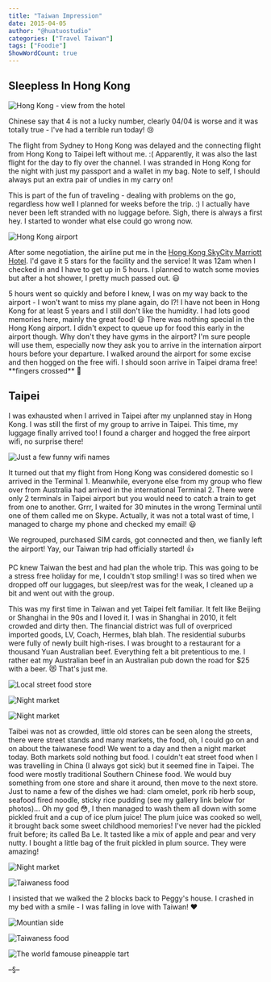 ```yaml
---
title: "Taiwan Impression"
date: 2015-04-05
author: "@huatuostudio"
categories: ["Travel Taiwan"]
tags: ["Foodie"]
ShowWordCount: true
---
```


## Sleepless In Hong Kong

![Hong Kong - view from the hotel](https://lh3.googleusercontent.com/pw/AL9nZEWzV3evshgVfSmvBGUQ1fcFmlUCOrPPI4YXdX7mrZxCwvIhX4Fy05g_g-ZK2Xive7sM4_F3f8Ek1fz8puQEtlZpeN3hNksndI8QIO-a1J9u9RO7j12AGHRDwTjYnP0B9PxVbueGZMkH3JNbvdeKnk7S=w2120-h1590-no?authuser=0 "Hong Kong - view from the hotel")

Chinese say that 4 is not a lucky number, clearly 04/04 is worse and it was totally true - I've had a terrible run today! 😢 

The flight from Sydney to Hong Kong was delayed and the connecting flight from Hong Kong to Taipei left without me. :( Apparently, it was also the last flight for the day to fly over the channel. I was stranded in Hong Kong for the night with just my passport and a wallet in my bag. Note to self, I should always put an extra pair of undies in my carry on!

This is part of the fun of traveling - dealing with problems on the go, regardless how well I planned for weeks before the trip. :) I actually have never been left stranded with no luggage before. Sigh, there is always a first hey. I started to wonder what else could go wrong now.

![Hong Kong airport](https://lh3.googleusercontent.com/9RdMR9gQVLt8CNKbYlVmkKqqGYXWXR1s9XkBNJohSUlGRPsXIbTheSeFLvT8Cpd2hiQtpV5z-uAiQw-CFE99x_HWBA8PmwUq3DYlc-dtNC920whORbQnc3fgXHRjJ0_a3QEXA0mEwfkeK-lWrqkK39hsjOx3MvABaqTHjhO3zut_9d0xDPhXB4VX0zw-qKI0jfMOCuzcziIhooMMs1FtF98Yc2T5ijcmFW3FK4nqapjPP0lvkHzK0pfI10bos5-DctGzsvz25XBiCTUDI7J6B9lR60435SQSfZukfeGW2wxZKXrZjBNW-LdTujWqnNm-7EpUpbdenorIqcJdXLxXEJVp4IrpMySFxDewEeNzL63CP22lgxq5RKKgMnduxiPcw2c5zfBtEaIRq_Fom5wIlomAvYTNQZu2IdbjOPkQ5shctnnvVAnx9KaCJYGu9KaVych-T-SPMVPar-eAUc04i99Sbps0o7Y33wImqT4Dc20s1pMSZCQBFWfWsciGciLgRK20CgQeJvrWm0HewR-elC_B16gu1K5fOjke-U_UH98J0NTMiIZ08mNF59qkSLihzmw7B5XZpEX6Z4diaEYyQN3RfTxamAMW46FjZ2SL-taMZpIwBP10cT4skzaCXrJX-0Ud6JxY9K44lOe2VwIeJzhpGRFdm1K7=s720-no)

After some negotiation, the airline put me in the [Hong Kong SkyCity Marriott Hotel](http://www.marriott.com/hotels/travel/hkgap-hong-kong-skycity-marriott-hotel/). I'd gave it 5 stars for the facility and the service! It was 12am when I checked in and I have to get up in 5 hours. I planned to watch some movies but after a hot shower, I pretty much passed out. 😃

<!--more-->5 hours went so quickly and before I knew, I was on my way back to the airport - I won't want to miss my plane again, do I?! I have not been in Hong Kong for at least 5 years and I still don't like the humidity. I had lots good memories here, mainly the great food! 😃&nbsp;There was nothing special in the Hong Kong airport. I didn't expect to queue up for food this early in the airport though. Why don't they have gyms in the airport? I'm sure people will use them, especially now they ask you to arrive in the internation airport hours before your departure. I walked around the airport for some excise and then hogged on the free wifi. I should soon arrive in Taipei drama free! **fingers crossed** 🤞

## Taipei

I was exhausted when I arrived in Taipei after my unplanned stay in Hong Kong. I was still the first of my group to arrive in Taipei. This time, my luggage finally arrived too! I found a charger and hogged the free airport wifi, no surprise there!

![Just a few funny wifi names](https://lh3.googleusercontent.com/I7njtgQUrzDBvzUlSadfxDapMS7tB4G7rJHNeq6873cMpfjhvqaDjFk0Pe-J9eiyhChzaO5ci6qc-xRvMCpQ0hQR9jcTtr0BHNEFdh4DmWADJlFrHHWMo1zDOjaWWdbd_Dvp2-BKovb_15z7l6r0IvJuuKx_8Dg3AONgihQSUow1Nn7tI5W9UPSQtUmz0LkcaIgOmCeiTLNEoknTPLWvxxhG4CLovIRruVMZHKgAB4q8FekrKWYaySfPzL6Wx8Cpfwbv5W2Z96qz-MXWcnkKnvTJ7c0Crx6LqOZbMSj35xKmcddeVXqPJqVyKLfYyEAeNYiknEO10GzLNO4ZML6J4SowZquFJYGhP2CK5D7ULp3pAOWfWErDfmX0dlM0tO0G8mitF2yQUkjFQ7caOJhHAr1a77En6xU5pvBmF5Du852Jt7ZwGnP2_KoqrCpl3bJRvRBqofUsVAk2rP9V7XdbLELLVwgPp53z6RhIEbFq7pPvyozTgRW5IO6k2l69w-sAQ4svrE8YPTpiqSLEZhdGvClYbPCedfaprkT3GyaJ-eKB6WVkuZ26S4EbDVwbEsQWKvKAyFdbuXHynqmRg9RzxhmGlG6aeO8XXB02KvmZoYKE6w_0=s620-no "Just a few funny wifi names")

It turned out that my flight from Hong Kong was considered domestic so I arrived in the Terminal 1. Meanwhile, everyone else from my group who flew over from Australia had arrived in the international Terminal 2. There were only 2 terminals in Taipei airport but you would need to catch a train to get from one to another. Grrr, I waited for 30 minutes in the wrong Terminal until one of them called me on Skype. Actually, it was not a total wast of time, I managed to charge my phone and checked my email! 😃

<!--more-->We regrouped, purchased SIM cards, got connected and then, we fianlly left the airport! Yay, our Taiwan trip had officially started! 👍

PC knew Taiwan the best and had plan the whole trip. This was going to be a stress free holiday for me, I couldn't stop smiling! I was so tired when we dropped off our luggages, but sleep/rest was for the weak, I cleaned up a bit and went out with the group.

This was my first time in Taiwan and yet Taipei felt familiar. It felt like Beijing or Shanghai in the 90s and I loved it. I was in Shanghai in 2010, it felt crowded and dirty then. The financial district was full of overpriced imported goods, LV, Coach, Hermes, blah blah. The residential suburbs were fully of newly built high-rises. I was brought to a restaurant for a thousand Yuan Australian beef. Everything felt a bit pretentious to me. I rather eat my Australian beef in an Australian pub down the road for $25 with a beer. 😻 That's just me.

![Local street food store](https://lh3.googleusercontent.com/B9U4x6ztoTekvOgAZmSIu0I5Pz4hhs43yqlIuNsdeVe0gHl9w7AVt4Dl5jtTQNjlHgORZVKcW5pRVvPJjGskNxAavkq67M-x-Ml13xSOUuEh7XbADxV5LJZ92GadBuIGJxOYCn8XlHf_hZvFW-5_TW9azPkG_UHh3b0VH11v7fmpvuESl5qyenb6KikxDJgZVVcdSauVkwOvXYaxpii1IkhwA5gGQwslW_wT5icQzcJViK0BQpSR_CDBfZMunvczuQtBA65eoYYY3A3nPFyU6hhBEZsk4ZZkoBk0ngwOI1vYWYb1t390F9bqggF4s9zAxgkzivTv8qIsInNwk1ygMr3tdzuaLCFihApsGsc0icDLbjTb-P03q-SZGWLZ1mo7qq3Qskfj9jWhxFOzy9D26B3LfzdNl_v1v5K_r-fga5yvY2gcuLjSfDmUP-FoSZ4fNejnzjkZdeT4-HJAdnsKlZN9WWDH3ukm7ALjz7NeT9_hAUKbCB7Z3RZ7hqO263p0VjrFxSOgHcsjyHGSbijK0KZdB3uUm6dFNtLrj_BEQCiFCt-nJk4WyXZ5OwFjeyFLg4wvC0RiVRNu0-HiuMBrR-vNgXHARPVSzebXEsIlADtlAii_AqmMhgndVZoZBtX_9h4pB2ILiqVlwv_w5_JQfhzXbgSYvdZt=w540-h720-no "Local street food store")

![Night market](https://lh3.googleusercontent.com/qPdIAYMxS003KJYnGGtKhpw6EL5ow6DIAUiY3izjY4gqib-bqA5PIEGDEEKUaiz2CHPv8SbT-xcrmzOONdEG4mKd7nzxneryfCPOx6ZRkwQWTIsyFJeP7mrLd9Up_gI7O_m1O6OeqQD5Fmw2StkUj533AhAAl0jf8V5H3VvhLAmn2JxHWLQ9NtPXvycyAYvbEU2si2JrHoQSwxfeSUTd2-YbguQCk8C7CcHCWvtwSLbuOzMh1QWL77TzNjrmBTqsKtsHdrVMa-JfNFjpeqSZuvRodnm-sGL4k7YElFshdIStJrFZmq8C03MwZWWR_q1i3yvrg7GUsEV1BEEWOV73lU3aCOidvoohO9Y366ZjWctH85Opgk0mUdecJifxzvwK1pZ-GkbcOv7ZCBgSLYRRf_dpZdMaYR9wNaVoO_6fKddbFJ6_KVEG-3146R15fzy9rszlx77k9yeYLpQ78d8fusbJ5A2s93zkVeOoxb21ZBVMNf_7dk4xCXs-5Ne9hvG3VqLvBnzbXYMMbALvcP0IJoyACWBReMAzo16npayqGyTtF0ae4AWQu9w7cXP5crMs_QuhRvJBqzITC7Kwvye2yAbHNT5jfGlIs0kHHDeiVO8DkDQ068WLpFuHenwMy8ksM99lxB97mL2K4kcGShk5izHVKYBWazgR=w960-h720-no "Night market")

![Night market](https://lh3.googleusercontent.com/hZW3ZCw8FUlJGZc3GXiKQf-7lWyn5GE9EwyG3d2isBXPKo-N5QvTy0deqiP5ueDNGw7BrbZzJqwyW7TeMxiAv4szmXNdyqwyiYj0XdwYU8LDSHofKBM_GTByuiSsjMNclNWBBUI_YAtS9zPZWWGIRc6qEb79bnblFhn1Pm8WD5IGF8TztAhiFocs_w7jhfhviP8pe5Q2fodBrQSVAWbAlFmlwNy6_fJCwsM47edmNLqiVQs52g_hxrykzNbijh1rDzzHNeoMaL-uLkGJmtqVYE1xil5IVvEYtxPXleZSRlJVUhuo9WkpaiTjS9dBD3kbNxnBGrwkNALSd92Oj3sG2ylbevIeXjFyuVMPa_JbJ3ZqtNjj_AUWXkaZy1TwRdgPsdWa8dQTHx4WQrRuwr1DWqXdx55lTHW1pR2DZiRkS3uKJ1hE15z6Z90GyBhLDNhpPUwynXuJ1GoAFtD4J4u3LPEnzKmFUp9VJKSIGMY85TttPWSyWa0K9u9suHdidhaCf9wk2dOsUKi6cT3jilEzxKCK0_nkvGN03IMEPsJeACCjMcI-jhHgi6WkrAf1a2OhzoHMljd-kMVgP7MQpv-T4TYpdvO8bSlM8mBfKEq0JXh2ORsPw6P2hnUV2tBNXkd8lHfrj6sJmedliOfvq45xxpzTd1xdMzVW=w531-h707-no "Night market")

Taibei was not as crowded, little old stores can be seen along the streets, there were street stands and many markets, the food, oh, I could go on and on about the taiwanese food! We went to a day and then a night market today. Both markets sold nothing but food. I couldn't eat street food when I was travelling in China (I always got sick) but it seemed fine in Taipei. The food were mostly traditional Southern Chinese food. We would buy something from one store and share it around, then move to the next store. Just to name a few of the dishes we had: clam omelet, pork rib herb soup, seafood fired noodle, sticky rice pudding (see my gallery link below for photos)... Oh my god 😳, I then managed to wash them all down with some pickled fruit and a cup of ice plum juice! The plum juice was cooked so well, it brought back some sweet childhood memories! I've never had the pickled fruit before; its called Ba Le. It tasted like a mix of apple and pear and very nutty. I bought a little bag of the fruit pickled in plum source. They were amazing!

![Night market](https://lh3.googleusercontent.com/bOQDrxmXY-OG-nJNDW-CZAJJ8k4nrJjsByapOHUShu3dlYae5iQUcjWE9g83tACjv1hiqqAMwG_VHOasWA9L1ny1TcYJITHUYfvwL0I1pCMH1WDsj1GydXjN_hK1KeZPOz40ZPQ5ZNtW78j68B98q2btOvavXlVLS37XJZLqYjN4wPI2Ki_xs5xLMbZ3Mu2nck-yzhYrMGQGALc-QMIsjZbXd9timRTuumGdII5NpXxgbigw5IaxvnmRXnIH59Ig-1yFRXGrgqQ3rQSPYuL_rYXu1pNlLkRi9m0WlroG5VNlVzkJkBTTCnx0i4h33Sjiacd6Y2Y29b2TaknhocQiRyefDVbuv2p98qicqgSCeqLdlhv5P3D5BKIuGIi8kxAH66FpKeNOo1MeCKSu5F6ztW1LYhBPeGYdRgUnyEq2TlYILaQywhOw4UHhPXGBbU286XYS88NQvlTjK7bTVYaeWweNaGjiU4H4I8cNO1qMHPXdtk93DynDEvm3nnWMkuXj4KrXJWRo_NrqK71i8iERajhCVdQEc0iYafDuK75dxWf8VwByODct3ZNppRF2rOcC5XhoxaHpFhfegLJnFIdCFIi4b-dU-SqlrG_x53gIiU0MeG2A-rf4It7MgRAFGnDGaEH-wni9dm7O1FSCe4L7Ggv65ulLyit0=w960-h720-no "Night market")

![Taiwaness food](https://lh3.googleusercontent.com/dutsO_mfjRGGkesGcOQDWSGw4CN2nRPGKJUCJLwGO8mtD-c28wZJzlbPmI7epoPav0m2lR_XF8AlOFic7uQ6-jmVH1AOD2Gve5sxu-MeEIKUnR-L3YBEC8ff51m28_NBJ6sV6jbr0-WwYLU0tl8ZJVqneL4wo9iMn3slvR9t2r5PwMddKQReVwUwNbT8EWFLfr0-Zrt50H5BzP1VCdB27oNMP3N99M0eAZ83O2_MKVdcExXqvodpHAoBVKBIXjhPi2Tyke3ZiAWzIxVdi7yoAkhqS5xlPxU_Z5VzKQvooOBoq-pCvqPrMyS2wUxN33t-0isfgrIfZ-HZBW-JrMLDL2ZYfYi3iho3A8R33oqxjW-I95RCYlL9g-2iMvjR5WoG4U9jmoDZ32Q789HuazES-y3vzH1QztDEi4w707xiv4lVTexb5D8zSzecWKTSEIo2GrKfQ17V2LgEWmU0_1WDkVZ1_9NGW7jSZL-oc4mYHyVajogtfKepgZ4_MLfbIvtpM9BT0GVORuwY4fooYWXE01f5XTSIrmU2b0R38UvZB2xP_skXlzPJ04e-R7zKhs-8oAQh5gf2sOLIxQW4qQBK4JsxPcYo-TltXtQNUhJlcnNFuts2gM7QGMFZc0FCsfXEHIsfjviBqnKU4vXxMBG4vUHjTEu7O94S=w960-h720-no "Taiwaness food")

I insisted that we walked the 2 blocks back to Peggy's house. I crashed in my bed with a smile - I was falling in love with Taiwan! ❤️

![Mountian side](https://lh3.googleusercontent.com/vtZhq8DeMw5kUah3L9uILubhp2ODzEYnYTPDah8ZRIX2UHapiXPdKcwHoJV9p-yiyYsaVXVDHE-eUIj-zerl2XYzelp7MQj9tgyEj9AVgJXe1oMvyZ3EDHJ0rn6WsCiG8GNMAU2bttX7grYWNY4foXmmB7e8eCFuXHgYfUsKDnqweLyky-4JXqjuc3AQvN6XXa_G9mC0mCsVWZ-gwn-mIgNY5EYiNzYu0TyvZZxLJ6rCh-p21hy0BD1Y_daGVryQBDAJcnlsOaRuiCOGFb7g_wdMOV7aR-Oo8f0D83APcx2li7-Uvl2MNzdX_zoBTTfvKLpyOShbufmSvmouxLE7IYyjvLjioNAoZSfN2D129hWZMzRwA1zqat2i1NM7dEN1_S-S07HizXwkEBz8Hbt7lyAIQnRN3Bqy70ZaUPGq2a7yBbEXH2ztaKy3Op-Wc9hLlRYuzp6lG4Uumw6LvQaAA-W6SpGhEKMbiX5lzLNr4M0w7TikL5k6ZF3CYM1GlgaT7jYSskd6KGlPzXz1hQ7Ow-etw4wojh1d60J8AzQjEJfjBPbD2Cb37AroR2pxvtEYFFD9pDgsFDV26vcjZqG9PKBJ_1ZuY9UEuyCsVJ_zNH8QzRtuxGDfWoNfY89j8Xc9eej6Y9XRlf3XPIiz8asn_ri8ju9c-sgS=w960-h720-no "Mountian side")

![Taiwaness food](https://lh3.googleusercontent.com/ygFL-7yz9uCbMIi2A8j74IMifsMi02SpJAgVWvTOpryO8g68cX9_Fuc7OBW3mVEhx19R3Mgi6_R_RnAe12JTjPJjkIn9xJHlI8sD6j61FkBeK5s0NKfh5xiK93mUl2wkv6SXUiNw3SXqz9gMCE26VDsN5HpRzA38uXoWzASNZYKCGm5zFQcnDYYAy7BauYTudiJu0NwWvfVgljKZ2OiF7_0wicerG3fmGcP8xDwF3nxhXBoRFNHCwlPTtS4Qo00jJowbXqnfN_f7magOVBo8NXjcyQKplTJsC7QFCUdGHLErY3V3YcKh0FyepOuFarPLAOEo6LYQp5pG9IUP8G3ZMw0IKu75Auug6SlNaY_qUjNdVbcOXE_rk-7kqE5aT9PyddRmt4fT9eem4jgWOomrmRfFE7Oj8aG8Qy4RwEQp_hMvB0uxyCWvld2Cok_b4J72TWZhpVQ51_vX5Z2xyl1PFLKO15gFX3K_lHPjlcOArEyw2NBPL9pgfJQfs04ZMNBOiOXxA2NWst1YG13EO1ix7xNTfs1lo76GisKBbhEvk9cH1wiLi42FArF7Gvui10jDQN_w_45k9fZ57zS8-v3fadLTV1MUixoLVH3ZVn1I5EYdw1zHmYmSwB62kgW8QHCGd5KsOV8A5dRFyOHQ_Fu_8R5nysiyYIw8=w1390-h678-no "Taiwaness food")

![The world famouse pineapple tart](https://lh3.googleusercontent.com/0xyOAyl_CbobrVJQVDf6og4REwMpDZtWGwFC2RHIJVqbxCCtHGK2FZ-00PUrmseHCwDL6W2Nxv0RStpGoWls6N0_1nX5KURL1xj-G-Ro1glURHttm92HTB-7EVWLXFKxJsY537SSAIvst62__3JHE8pEjlCfKsmGj1jg15O4fmsdCJzU3vjOZ_HvsDiLHTmrxCyH5Db2iQz0NVrh62b8VdQV3jp2wzimgRyDuqi_J7WB5zuw-ybIXwJyRMdpwi2NmdggV3r4o_aNGjoo74GUBifHyVs_p2s4Q6IXKtXG4w2aCv77OFYISC3HFuDoNL60YoZRiUFJRxkYfMut9Bno4LOX5x5NaQlX2b-dmVXASeDS8qBWbQrwfK9urS4nYmtXm3hjsgTCUYJli06882wGJZKBBEpizYZBt3YEDXfDFF5Gmge54-kmp4KmSTSTRaT9YPgICX-ArvYufW8qjf1_QjasWQaBSsodea41a6EY4cC5g1fIzFLWdLb29e549WQ36RrkVJDIItGTJGKnOzuv_C6SFBw4iLq5XAy3erYtylxrU7etYKBDSQg_ODe0OQKAkcwB0s--kMl0iqJnQsJQ6Vblk_-WLpblL82RegVI-37GiVJCs9z-UdZzFSMXweZPRF7ffuruV163eewzN2twE6HHEGsvUTjj=w960-h720-no "The world famouse pineapple tart")


–§–